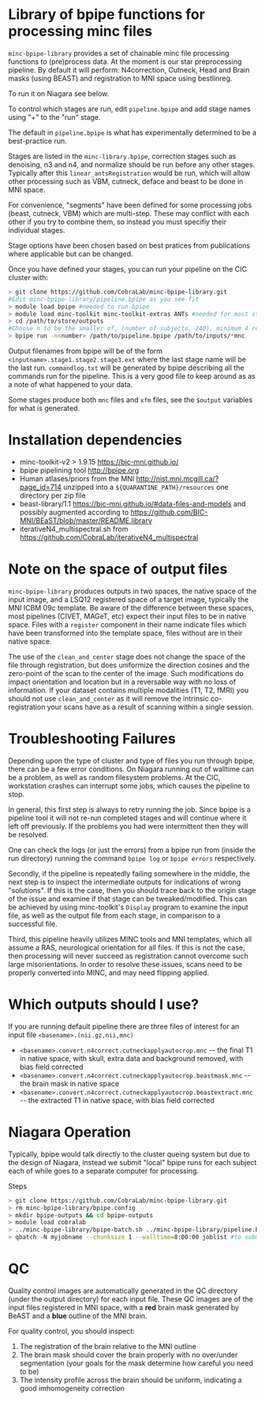 # Library of bpipe functions for processing minc files

`minc-bpipe-library` provides a set of chainable minc file processing functions to (pre)process data. At the moment is our star preprocessing pipeline. By default it will perform: N4correction, Cutneck, Head and Brain masks (using BEAST) and registration to MNI space using bestlinreg.

To run it on Niagara see below.

To control which stages are run, edit ``pipeline.bpipe`` and add stage names using "+" to the "run" stage.

The default in ``pipeline.bpipe`` is what has experimentally determined to be a best-practice run.

Stages are listed in the ``minc-library.bpipe``, correction stages such as denoising, n3 and n4, and normalize
should be run before any other stages. Typically after this ``linear_antsRegistration`` would be run, which will
allow other processing such as VBM, cutneck, deface and beast to be done in MNI space.

For convenience, "segments" have been defined for some processing jobs (beast, cutneck, VBM) which are multi-step.
These may conflict with each other if you try to combine them, so instead you must specifiy their individual stages.

Stage options have been chosen based on best pratices from publications where applicable but can be changed.

Once you have defined your stages, you can run your pipeline on the CIC cluster with:
```sh
> git clone https://github.com/CobraLab/minc-bpipe-library.git
#Edit minc-bpipe-library/pipeline.bpipe as you see fit
> module load bpipe #needed to run bpipe
> module load minc-toolkit minc-toolkit-extras ANTs #needed for most stages
> cd /path/to/store/outputs
#Choose n to be the smaller of, (number of subjects, 240), minimum 4 regardless of subject number
> bpipe run -n<number> /path/to/pipeline.bpipe /path/to/inputs/*mnc
```

Output filenames from bpipe will be of the form ``<inputname>.stage1.stage2.stage3.ext`` where the last stage
name will be the last run. ``commandlog.txt`` will be generated by bpipe describing all the commands run for
the pipeline. This is a very good file to keep around as as a note of what happened to your data.

Some stages produce both ``mnc`` files and ``xfm`` files, see the ``$output`` variables for what is generated.

# Installation dependencies

- minc-toolkit-v2 > 1.9.15 https://bic-mni.github.io/
- bpipe pipelining tool http://bpipe.org
- Human atlases/priors from the MNI http://nist.mni.mcgill.ca/?page_id=714 unzipped into a ``${QUARANTINE_PATH}/resources`` one directory per zip file
- beast-library/1.1 https://bic-mni.github.io/#data-files-and-models and possibly augmented according to https://github.com/BIC-MNI/BEaST/blob/master/README.library
- iterativeN4_multispectral.sh from https://github.com/CobraLab/iterativeN4_multispectral

# Note on the space of output files
``minc-bpipe-library`` produces outputs in two spaces, the native space of the input image, and a LSQ12 registered
space of a target image, typically the MNI ICBM 09c template. Be aware of the difference between these spaces, most
pipelines (CIVET, MAGeT, etc) expect their input files to be in native space. Files with a ``register`` component
in their name indicate files which have been transformed into the template space, files without are in their native space.

The use of the ``clean_and_center`` stage does not change the space of the file through registration, but does uniformize
the direction cosines and the zero-point of the scan to the center of the image. Such modifications do impact orientation
and location but in a reversable way with no loss of information. If your dataset contains multiple modalities (T1, T2, fMRI)
you should not use ``clean_and_center`` as it will remove the intrinsic co-registration your scans have as a result of scanning
within a single session.

# Troubleshooting Failures
Depending upon the type of cluster and type of files you run through bpipe, there can be a few error conditions. On Niagara
running out of walltime can be a problem, as well as random filesystem problems. At the CIC, workstation crashes can
interrupt some jobs, which causes the pipeline to stop.

In general, this first step is always to retry running the job. Since bpipe is a pipeline tool it will not re-run completed
stages and will continue where it left off previously. If the problems you had were intermittent then they will be resolved.

One can check the logs (or just the errors) from a bpipe run from (inside the run directory) running the command ``bpipe log``
or ``bpipe errors`` respectively.

Secondly, if the pipeline is repeatedly failing somewhere in the middle, the next step is to inspect the intermediate outputs
for indications of wrong "solutions". If this is the case, then you should trace back to the origin stage of the issue and
examine if that stage can be tweaked/modified. This can be achieved by using minc-toolkit's ``Display`` program to examine
the input file, as well as the output file from each stage, in comparison to a successful file.

Third, this pipeline heavily utilizes MINC tools and MNI templates, which all assume a RAS, neurological orientation for all
files. If this is not the case, then processing will never succeed as registration cannot overcome such large misorientations.
In order to resolve these issues, scans need to be properly converted into MINC, and may need flipping applied.

# Which outputs should I use?

If you are running default pipeline there are three files of interest for an input file `<basename>.(nii.gz,nii,mnc)`
- `<basename>.convert.n4correct.cutneckapplyautocrop.mnc` -- the final T1 in native space, with skull, extra data and background removed, with bias field corrected
- `<basename>.convert.n4correct.cutneckapplyautocrop.beastmask.mnc` -- the brain mask in native space
- `<basename>.convert.n4correct.cutneckapplyautocrop.beastextract.mnc` -- the extracted T1 in native space, with bias field corrected

# Niagara Operation

Typically, bpipe would talk directly to the cluster queing system but due to the design of Niagara, instead we submit "local"
bpipe runs for each subject each of while goes to a separate computer for processing.

Steps
```sh
> git clone https://github.com/CobraLab/minc-bpipe-library.git
> rm minc-bpipe-library/bpipe.config
> mkdir bpipe-outputs && cd bpipe-outputs
> module load cobralab
> ../minc-bpipe-library/bpipe-batch.sh ../minc-bpipe-library/pipeline.bpipe /path/to/my/inputs/*.mnc > joblist #to generate a joblist
> qbatch -N myjobname --chunksize 1 --walltime=8:00:00 joblist #to submit jobs to Niagara queing system
```
# QC
Quality control images are automatically generated in the QC directory (under the output directory) for each input file. These QC images are of the
input files registered in MNI space, with a **red** brain mask generated by BeAST and a **blue** outline of the MNI brain.

For quality control, you should inspect:

1. The registration of the brain relative to the MNI outline
2. The brain mask should cover the brain properly with no over/under segmentation (your goals for the mask determine how careful you need to be)
3. The intensity profile across the brain should be uniform, indicating a good imhomogeneity correction
